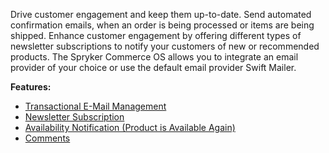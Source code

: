 Drive customer engagement and keep them up-to-date. Send automated confirmation emails, when an order is being processed or items are being shipped. Enhance customer engagement by offering different types of newsletter subscriptions to notify your customers of new or recommended products. The Spryker Commerce OS allows you to integrate an email provider of your choice or use the default email provider Swift Mailer.

**Features:**

* [Transactional E-Mail Management](https://documentation.spryker.com/v4/docs/transactional-email-management)
* [Newsletter Subscription](https://documentation.spryker.com/v4/docs/newsletter-subscription)
* [Availability Notification \(Product is Available Again\)](https://documentation.spryker.com/v2/docs/product-is-available-again-201903)
* [Comments](https://documentation.spryker.com/v3/docs/comments-201907)
